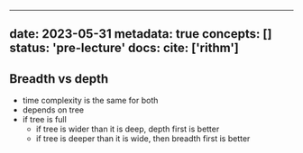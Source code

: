 
---
date: 2023-05-31
metadata: true
concepts: []
status: 'pre-lecture'
docs: 
cite: ['rithm']
---

## Breadth vs depth

- time complexity is the same for both
- depends on tree
- if tree is full 
	- if tree is wider than it is deep, depth first is better
	- if tree is deeper than it is wide, then breadth first is better